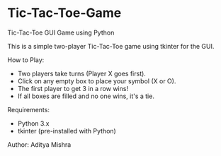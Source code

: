 # Tic-Tac-Toe-Game
Tic-Tac-Toe GUI Game using Python

This is a simple two-player Tic-Tac-Toe game using tkinter for the GUI.

How to Play:
- Two players take turns (Player X goes first).
- Click on any empty box to place your symbol (X or O).
- The first player to get 3 in a row wins!
- If all boxes are filled and no one wins, it's a tie.

Requirements:
- Python 3.x
- tkinter (pre-installed with Python)

Author: Aditya Mishra
